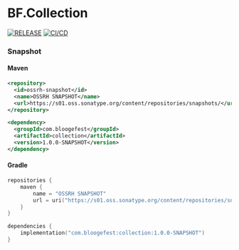 # BF.Collection

[![RELEASE](https://img.shields.io/github/v/release/Bloogefest/BF.Collection?style=for-the-badge)](https://github.com/Bloogefest/BF.Collection/releases/latest)
[![CI/CD](https://img.shields.io/github/actions/workflow/status/Bloogefest/BF.Collection/master.yml?label=CI%2FCD&style=for-the-badge)](https://github.com/Bloogefest/BF.Collection/actions/workflows/master.yml)

### Snapshot

#### Maven

```xml
<repository>
  <id>ossrh-snapshot</id>
  <name>OSSRH SNAPSHOT</name>
  <url>https://s01.oss.sonatype.org/content/repositories/snapshots/</url>
</repository>
```

```xml
<dependency>
  <groupId>com.bloogefest</groupId>
  <artifactId>collection</artifactId>
  <version>1.0.0-SNAPSHOT</version>
</dependency>
```

#### Gradle

```kotlin
repositories {
    maven {
        name = "OSSRH SNAPSHOT"
        url = uri("https://s01.oss.sonatype.org/content/repositories/snapshots/")
    }
}
```

```kotlin
dependencies {
    implementation("com.bloogefest:collection:1.0.0-SNAPSHOT")
}
```